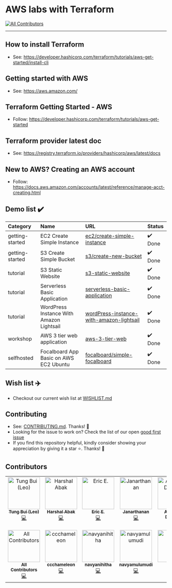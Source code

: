# AWS labs with Terraform
<!-- ALL-CONTRIBUTORS-BADGE:START - Do not remove or modify this section -->
[![All Contributors](https://img.shields.io/badge/all_contributors-14-orange.svg?style=flat-square)](#contributors-)
<!-- ALL-CONTRIBUTORS-BADGE:END -->

---
## How to install Terraform

- See: https://developer.hashicorp.com/terraform/tutorials/aws-get-started/install-cli


## Getting started with AWS
- See: https://aws.amazon.com/

## Terraform Getting Started - AWS

- Follow: https://developer.hashicorp.com/terraform/tutorials/aws-get-started

## Terraform provider latest doc
- See: https://registry.terraform.io/providers/hashicorp/aws/latest/docs

## New to AWS? Creating an AWS account
- Follow: https://docs.aws.amazon.com/accounts/latest/reference/manage-acct-creating.html


## Demo list ✔️

| Category | Name | URL | Status |
|:---|:---|:---|:---|
| getting-started | EC2 Create Simple Instance |[ec2/create-simple-instance](./getting-started/ec2/create-simple-instance)| ✔️ Done |
| getting-started | S3 Create Simple Bucket |[s3/create-new-bucket](./getting-started/s3/create-new-bucket)| ✔️ Done |
| tutorial | S3 Static Website |[s3-static-website](./tutorial/s3-static-website)| ✔️ Done |
| tutorial | Serverless Basic Application |[serverless-basic-application](./tutorial/serverless-basic-application)| ✔️ Done |
| tutorial | WordPress Instance With Amazon Lightsail |[wordPress-instance-with-amazon-lightsail](./tutorial/wordPress-instance-with-amazon-lightsail)| ✔️ Done |
| workshop | AWS 3 tier web application |[aws-3-tier-web](./workshop/aws-3-tier-web)| ✔️ Done |
| selfhosted | Focalboard App Basic on AWS EC2 Ubuntu |[focalboard/simple-focalboard](./selfhosted/focalboard/simple-focalboard)| ✔️ Done |

## Wish list ✈️
- Checkout our current wish list at [WISHLIST.md](./WISHLIST.md)

## Contributing
- See: [CONTRIBUTING.md](https://github.com/tungbq/aws-lab-with-terraform/blob/main/CONTRIBUTING.md). Thanks! 💖
- Looking for the issue to work on? Check the list of our open [good first issue](https://github.com/tungbq/aws-lab-with-terraform/issues?q=is%3Aissue+is%3Aopen+label%3A%22good+first+issue%22)
- If you find this repository helpful, kindly consider showing your appreciation by giving it a star ⭐. Thanks! 💖

## Contributors

<!-- ALL-CONTRIBUTORS-LIST:START - Do not remove or modify this section -->
<!-- prettier-ignore-start -->
<!-- markdownlint-disable -->
<table>
  <tbody>
    <tr>
      <td align="center" valign="top" width="14.28%"><a href="https://github.com/tungbq"><img src="https://avatars.githubusercontent.com/u/85242618?v=4?s=100" width="100px;" alt="Tung Bui (Leo)"/><br /><sub><b>Tung Bui (Leo)</b></sub></a><br /><a href="https://github.com/tungbq/aws-lab-with-terraform/commits?author=tungbq" title="Code">💻</a></td>
      <td align="center" valign="top" width="14.28%"><a href="https://github.com/Harshal662"><img src="https://avatars.githubusercontent.com/u/79760384?v=4?s=100" width="100px;" alt="Harshal Abak"/><br /><sub><b>Harshal Abak</b></sub></a><br /><a href="https://github.com/tungbq/aws-lab-with-terraform/commits?author=Harshal662" title="Code">💻</a></td>
      <td align="center" valign="top" width="14.28%"><a href="http://www.linkedin.com/in/ericethridge"><img src="https://avatars.githubusercontent.com/u/22569319?v=4?s=100" width="100px;" alt="Eric E."/><br /><sub><b>Eric E.</b></sub></a><br /><a href="https://github.com/tungbq/aws-lab-with-terraform/commits?author=Intelrunner" title="Code">💻</a></td>
      <td align="center" valign="top" width="14.28%"><a href="https://github.com/blacklovertech"><img src="https://avatars.githubusercontent.com/u/93751501?v=4?s=100" width="100px;" alt="Janarthanan"/><br /><sub><b>Janarthanan</b></sub></a><br /><a href="https://github.com/tungbq/aws-lab-with-terraform/commits?author=blacklovertech" title="Code">💻</a></td>
      <td align="center" valign="top" width="14.28%"><a href="https://github.com/Abraham12611"><img src="https://avatars.githubusercontent.com/u/113689862?v=4?s=100" width="100px;" alt="Abraham Dahunsi"/><br /><sub><b>Abraham Dahunsi</b></sub></a><br /><a href="https://github.com/tungbq/aws-lab-with-terraform/commits?author=Abraham12611" title="Code">💻</a></td>
      <td align="center" valign="top" width="14.28%"><a href="http://devazc.netlify.app"><img src="https://avatars.githubusercontent.com/u/122866331?v=4?s=100" width="100px;" alt="Deva Chandragiri"/><br /><sub><b>Deva Chandragiri</b></sub></a><br /><a href="https://github.com/tungbq/aws-lab-with-terraform/commits?author=Devazc" title="Code">💻</a></td>
      <td align="center" valign="top" width="14.28%"><a href="https://vedangithokal.hashnode.dev"><img src="https://avatars.githubusercontent.com/u/117835144?v=4?s=100" width="100px;" alt="Vedangi Thokal"/><br /><sub><b>Vedangi Thokal</b></sub></a><br /><a href="https://github.com/tungbq/aws-lab-with-terraform/commits?author=vedangit" title="Code">💻</a></td>
    </tr>
    <tr>
      <td align="center" valign="top" width="14.28%"><a href="https://allcontributors.org"><img src="https://avatars.githubusercontent.com/u/46410174?v=4?s=100" width="100px;" alt="All Contributors"/><br /><sub><b>All Contributors</b></sub></a><br /><a href="https://github.com/tungbq/aws-lab-with-terraform/commits?author=all-contributors" title="Code">💻</a></td>
      <td align="center" valign="top" width="14.28%"><a href="https://github.com/ccchameleon"><img src="https://avatars.githubusercontent.com/u/97427549?v=4?s=100" width="100px;" alt="ccchameleon"/><br /><sub><b>ccchameleon</b></sub></a><br /><a href="https://github.com/tungbq/aws-lab-with-terraform/commits?author=ccchameleon" title="Code">💻</a></td>
      <td align="center" valign="top" width="14.28%"><a href="https://github.com/navyanihitha"><img src="https://avatars.githubusercontent.com/u/136195092?v=4?s=100" width="100px;" alt="navyanihitha"/><br /><sub><b>navyanihitha</b></sub></a><br /><a href="https://github.com/tungbq/aws-lab-with-terraform/commits?author=navyanihitha" title="Code">💻</a></td>
      <td align="center" valign="top" width="14.28%"><a href="https://github.com/navyamulumudi"><img src="https://avatars.githubusercontent.com/u/46550424?v=4?s=100" width="100px;" alt="navyamulumudi"/><br /><sub><b>navyamulumudi</b></sub></a><br /><a href="https://github.com/tungbq/aws-lab-with-terraform/commits?author=navyamulumudi" title="Code">💻</a></td>
      <td align="center" valign="top" width="14.28%"><a href="https://github.com/Atomicrypt"><img src="https://avatars.githubusercontent.com/u/85078088?v=4?s=100" width="100px;" alt="CJ"/><br /><sub><b>CJ</b></sub></a><br /><a href="https://github.com/tungbq/aws-lab-with-terraform/commits?author=Atomicrypt" title="Code">💻</a></td>
      <td align="center" valign="top" width="14.28%"><a href="https://github.com/viktoriussuwandi"><img src="https://avatars.githubusercontent.com/u/68414300?v=4?s=100" width="100px;" alt="Viktorius Suwandi"/><br /><sub><b>Viktorius Suwandi</b></sub></a><br /><a href="https://github.com/tungbq/aws-lab-with-terraform/commits?author=viktoriussuwandi" title="Code">💻</a></td>
      <td align="center" valign="top" width="14.28%"><a href="https://www.breakingpitt.es"><img src="https://avatars.githubusercontent.com/u/10740572?v=4?s=100" width="100px;" alt="Pedro Garcia Rodriguez"/><br /><sub><b>Pedro Garcia Rodriguez</b></sub></a><br /><a href="https://github.com/tungbq/aws-lab-with-terraform/commits?author=BreakingPitt" title="Code">💻</a></td>
    </tr>
  </tbody>
</table>

<!-- markdownlint-restore -->
<!-- prettier-ignore-end -->

<!-- ALL-CONTRIBUTORS-LIST:END -->
<!-- prettier-ignore-start -->
<!-- markdownlint-disable -->

<!-- markdownlint-restore -->
<!-- prettier-ignore-end -->

<!-- ALL-CONTRIBUTORS-LIST:END -->
